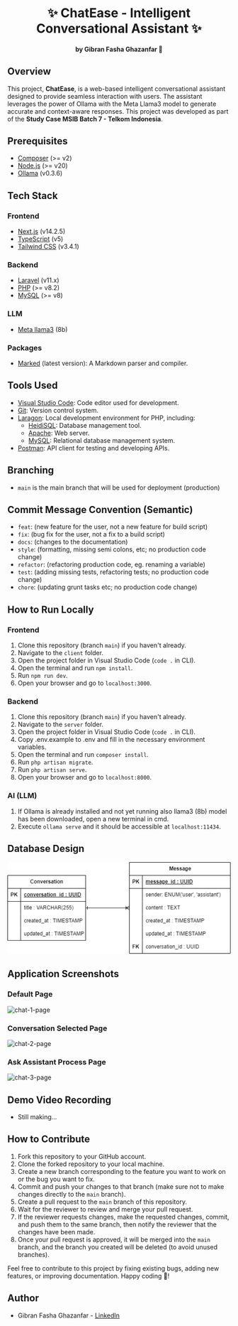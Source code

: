 # <h1 align="center"> ✨ ChatEase - Intelligent Conversational Assistant ✨ <h4 align="center"> by Gibran Fasha Ghazanfar 💫</h4> </h1>

## Overview

This project, **ChatEase**, is a web-based intelligent conversational assistant designed to provide seamless interaction with users. The assistant leverages the power of Ollama with the Meta Llama3 model to generate accurate and context-aware responses. This project was developed as part of the **Study Case MSIB Batch 7 - Telkom Indonesia**.

## Prerequisites

- [Composer](https://getcomposer.org/) (>= v2)
- [Node.js](https://nodejs.org/en) (>= v20)
- [Ollama](https://ollama.com/docs/overview) (v0.3.6)

## Tech Stack

### Frontend

- [Next.js](https://nextjs.org/docs) (v14.2.5)
- [TypeScript](https://www.typescriptlang.org/docs/) (v5)
- [Tailwind CSS](https://tailwindcss.com/docs) (v3.4.1)

### Backend

- [Laravel](https://laravel.com/docs) (v11.x)
- [PHP](https://www.php.net/docs.php) (>= v8.2)
- [MySQL](https://dev.mysql.com/doc/) (>= v8)

### LLM

- [Meta llama3](https://ollama.com/docs/overview) (8b)

### Packages

- [Marked](https://github.com/markedjs/marked) (latest version): A Markdown parser and compiler.

## Tools Used

- [Visual Studio Code](https://code.visualstudio.com/): Code editor used for development.
- [Git](https://git-scm.com/): Version control system.
- [Laragon](https://laragon.org/): Local development environment for PHP, including:
  - [HeidiSQL](https://www.heidisql.com/): Database management tool.
  - [Apache](https://httpd.apache.org/): Web server.
  - [MySQL](https://dev.mysql.com/downloads/mysql/): Relational database management system.
- [Postman](https://www.postman.com/): API client for testing and developing APIs.

## Branching

-   `main` is the main branch that will be used for deployment (production)

## Commit Message Convention (Semantic)

-   `feat`: (new feature for the user, not a new feature for build script)
-   `fix`: (bug fix for the user, not a fix to a build script)
-   `docs`: (changes to the documentation)
-   `style`: (formatting, missing semi colons, etc; no production code change)
-   `refactor`: (refactoring production code, eg. renaming a variable)
-   `test`: (adding missing tests, refactoring tests; no production code change)
-   `chore`: (updating grunt tasks etc; no production code change)

## How to Run Locally

### Frontend

1. Clone this repository (branch `main`) if you haven't already.
2. Navigate to the `client` folder.
3. Open the project folder in Visual Studio Code (`code .` in CLI).
4. Open the terminal and run `npm install`.
5. Run `npm run dev`.
6. Open your browser and go to `localhost:3000`.

### Backend

1. Clone this repository (branch `main`) if you haven't already.
2. Navigate to the `server` folder.
3. Open the project folder in Visual Studio Code (`code .` in CLI).
4. Copy .env.example to .env and fill in the necessary environment variables.
5. Open the terminal and run `composer install`.
6. Run `php artisan migrate`.
7. Run `php artisan serve`.
8. Open your browser and go to `localhost:8000`.

### AI (LLM)

1. If Ollama is already installed and not yet running also llama3 (8b) model has been downloaded, open a new terminal in cmd.
2. Execute `ollama serve` and it should be accessible at `localhost:11434`.

## Database Design

<img src="./docs/images-for-readme/DB_Diagram.png" alt="DB-Diagram">

## Application Screenshots

### Default Page

<img src="./docs/img-for-readme/chat-1.jpg" alt="chat-1-page">

### Conversation Selected Page

<img src="./docs/img-for-readme/chat-2.jpg" alt="chat-2-page">

### Ask Assistant Process Page

<img src="./docs/img-for-readme/chat-3.jpg" alt="chat-3-page">

## Demo Video Recording

- Still making...

## How to Contribute

1. Fork this repository to your GitHub account.
2. Clone the forked repository to your local machine.
3. Create a new branch corresponding to the feature you want to work on or the bug you want to fix.
4. Commit and push your changes to that branch (make sure not to make changes directly to the `main` branch).
5. Create a pull request to the `main` branch of this repository.
6. Wait for the reviewer to review and merge your pull request.
7. If the reviewer requests changes, make the requested changes, commit, and push them to the same branch, then notify the reviewer that the changes have been made.
8. Once your pull request is approved, it will be merged into the `main` branch, and the branch you created will be deleted (to avoid unused branches).

Feel free to contribute to this project by fixing existing bugs, adding new features, or improving documentation. Happy coding 🎉!

## Author

-   Gibran Fasha Ghazanfar - [LinkedIn](https://www.linkedin.com/in/gibran-fasha-ghazanfar-22035319b/)